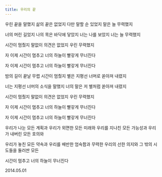 ```yaml
---
title: 우리의 끝
---
```

우린 끝을 말했지
삶의 끝은 없었지
다만 말할 순 있었지
말은 늘 무력했지

너의 머린 길었지
나의 목은 바닥에 닿았지
너는 나를 보았지
너는 늘 무력했지

시간이 멈췄지 말없이
의견은 없었지 우린 무력했지


자
이제 시간이 멈추고 너의 하늘이 빨갛게 무너진다

자 이제
시간이 멈추고 너의 하늘이
빨갛게 무너진다


밤의 길이 끝날 무렵 시간이 멈췄지
별은 지평선 너머로 쏟아져 내렸지

너는 지평선 너머의 소식을 말했지
너의 말은 저 별처럼 쏟아져 내렸지

시간이 멈췄지 말없이
의견은 없었지 우린 무력했지


자 이제 시간이 멈추고 너의 하늘이 빨갛게 무너진다

자 이제 시간이 멈추고 너의 하늘이 빨갛게 무너진다


우리가 나눈 모든 계획과
우리가 외면한 모든 미래와
우리를 지나친 모든 가능성과
우리가 내버린 모든 호의와

우리가 놓친 모든 약속과
우리를 배반한 엄숙함과
무력한 우리의 선한 의지와
그 밖의 시도들을 둘러싼 모든

시간이 멈추고 너의 하늘이 무너진다

2014.05.01
